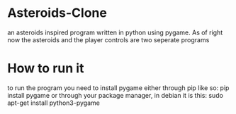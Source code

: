 # Asteroids-Clone
 an asteroids inspired program written in python using pygame. As of right now the asteroids and the player controls are two seperate programs
# How to run it
to run the program you need to install pygame either through pip like so:
pip install pygame
or through your package manager, in debian it is this:
sudo apt-get install python3-pygame